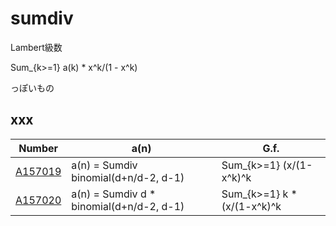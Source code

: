 # sumdiv

Lambert級数

Sum_{k>=1} a(k) * x^k/(1 - x^k)

っぽいもの

## xxx

| Number | a(n) | G.f. |
| ----- | ----- | ----- | 
| [A157019](https://oeis.org/A157019) | a(n) = Sumdiv     binomial(d+n/d-2, d-1) | Sum_{k>=1}     (x/(1-x^k)^k |
| [A157020](https://oeis.org/A157020) | a(n) = Sumdiv d * binomial(d+n/d-2, d-1) | Sum_{k>=1} k * (x/(1-x^k)^k |
